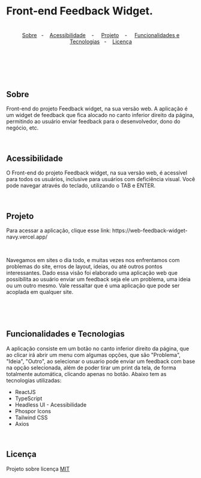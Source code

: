 # Front-end Feedback Widget.


#


<p align="center">
  <a href="#sobre">Sobre</a>&nbsp;&nbsp; - &nbsp;&nbsp;
  <a href="#acess">Acessibilidade</a>&nbsp;&nbsp;&nbsp; - &nbsp;&nbsp;&nbsp;
  <a href="#prototipo">Projeto</a>&nbsp;&nbsp;&nbsp; - &nbsp;&nbsp;&nbsp;
  <a href="#funcionalidades">Funcionalidades e Tecnologias</a>&nbsp;&nbsp; - &nbsp;&nbsp;
  <a href="#licenca">Licença</a>
</p>


#

<br/>



<div align="center">
   <br/>
   <img src="" width=""/>
</div>


<br/>

## Sobre
   <p>
      <a name="sobre"></a>
      Front-end do projeto Feedback widget, na sua versão web. A aplicação é um widget de feedback que fica alocado no canto inferior direito da página, permitindo ao usuário enviar feedback para o desenvolvedor, dono do negócio, etc.
   </p> <br/>


## Acessibilidade
   <p>
      <a name="acess"></a>
      O Front-end do projeto Feedback widget, na sua versão web, é acessível para todos os usuários, inclusive para usuários com deficiência visual. Você pode navegar através do teclado, utilizando o TAB e ENTER.
   </p><br/>
   

   <a name="prototipo"></a>
## Projeto
   
   <p>
      Para acessar a aplicação, clique esse link: https://web-feedback-widget-navy.vercel.app/
   </p> <br/>
   <p>
      Navegamos em sites o dia todo, e muitas vezes nos enfrentamos com problemas do site, erros de layout, ideias, ou até outros pontos interessantes. Dado essa visão foi elaborado uma aplicação web que possibilita ao usuário enviar um feedback seja ele um problema, uma ideia ou um outro mesmo. Vale ressaltar que é uma aplicação que pode ser acoplada em qualquer site.
   </p> <br/>

   
<br/><a name="funcionalidades"></a>
## Funcionalidades e Tecnologias
   <p>
      A aplicação consiste em um botão no canto inferior direito da página, que ao clicar irá abrir um menu com algumas opções, que são "Problema", "Ideia", "Outro", ao selecionar o usuario pode enviar um feedback com base na opção selecionada, além de poder tirar um print da tela, de forma totalmente automática, clicando apenas no botão. Abaixo tem as tecnologias utilizadas: <br/>
   
   <ul>
      <li>ReactJS</li>
      <li>TypeScript</li>
      <li>Headless UI - Acessibilidade</li>
      <li>Phospor Icons</li>
      <li>Tailwind CSS</li>
      <li>Axios</li>
   </ul>
   </p>
   
   


<br/><a name="licenca"></a>
## Licença
   Projeto sobre licença [MIT]()
